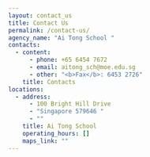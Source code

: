```yaml
---
layout: contact_us
title: Contact Us
permalink: /contact-us/
agency_name: "Ai Tong School "
contacts:
  - content:
      - phone: +65 6454 7672
      - email: aitong_sch@moe.edu.sg
      - other: "<b>Fax</b>: 6453 2726"
    title: Contacts
locations:
  - address:
      - 100 Bright Hill Drive
      - "Singapore 579646 "
      - ""
    title: Ai Tong School
    operating_hours: []
    maps_link: ""
---
```


